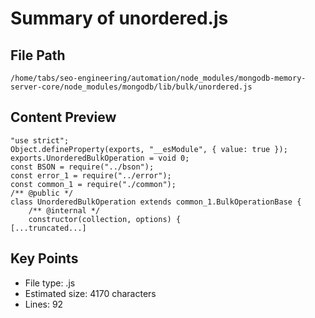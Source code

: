# Summary of unordered.js
  
## File Path
`/home/tabs/seo-engineering/automation/node_modules/mongodb-memory-server-core/node_modules/mongodb/lib/bulk/unordered.js`

## Content Preview
```
"use strict";
Object.defineProperty(exports, "__esModule", { value: true });
exports.UnorderedBulkOperation = void 0;
const BSON = require("../bson");
const error_1 = require("../error");
const common_1 = require("./common");
/** @public */
class UnorderedBulkOperation extends common_1.BulkOperationBase {
    /** @internal */
    constructor(collection, options) {
[...truncated...]
```

## Key Points
- File type: .js
- Estimated size: 4170 characters
- Lines: 92
